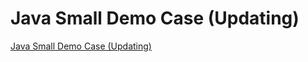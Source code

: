# Java Small Demo Case (Updating)
[Java Small Demo Case (Updating)](https://aiwithcloud.com/2022/09/19/java_small_demo_case_updating/)